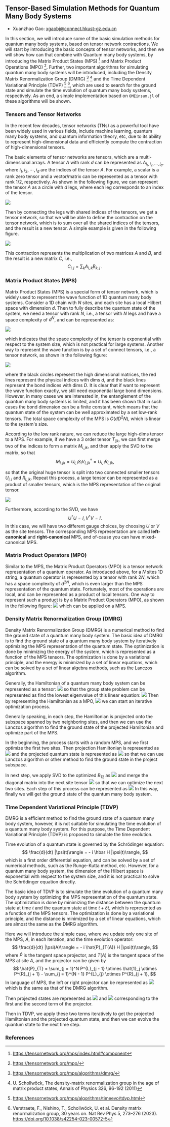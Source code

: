 ## Tensor-Based Simulation Methods for Quantum Many Body Systems
- Xuanzhao Gao: [xgaobj@connect.hkust-gz.edu.cn](mailto:xgaobj@connect.hkust-gz.edu.cn)

In this section, we will introduce some of the basic simulation methods for quantum many body systems, based on tensor network contractions. 
We will start by introducing the basic concepts of tensor networks, and then we will show how can that combine with Quantum many body systems, by introducing the Matrix Product States (MPS) [^MPS] and Matrix Product Operations (MPO) [^MPO]. 
Further, two important algorithms for simulating quantum many body systems will be introduced, including the Density Matrix Renormalization Group (DMRG) [^DMRG] [^Schollwöck] and the Time Dependent Variational Principle (TDVP) [^TDVP] [^Verstraete], which are used to search for the ground state and simulate the time evolution of quantum many body systems, respectively. 
As an end, a simple implementation based on `OMEinsum.jl` of these algorithms will be shown.

### Tensors and Tensor Networks

In the recent few decades, tensor networks (TNs) as a powerful tool have been widely used in various fields, include machine learning, quantum many body systems, and quantum information theory, etc, due to its ability to represent high-dimensional data and efficiently compute the contraction of high-dimensional tensors.

The basic elements of tensor networks are tensors, which are a multi-dimensional arrays.
A tensor $A$ with rank $d$ can be represented as $A_{i_1, i_2, \cdots, i_d}$, where $i_1, i_2, \cdots, i_d$ are the indices of the tensor $A$.
For example, a scalar is a rank zero tensor and a vector/matrix can be represented as a tensor with rank 1/2, respectively.
As shown in the following figure, we can represent the tensor $A$ as a circle with $d$ legs, where each leg corresponds to an index of the tensor.

![](figs/tensors.svg)

Then by connecting the legs with shared indices of the tensors, we get a tensor network, so that we will be able to define the contraction on the tensor network, which is to sum over all the shared indices of the tensors, and the result is a new tensor.
A simple example is given in the following figure.

![](figs/tensor_network.svg)

This contraction represents the multiplication of two matrices $A$ and $B$, and the result is a new matrix $C$, i.e.,
$$
C_{i, j} = \sum_{k} A_{i, k} B_{k, j} \;. 
$$

### Matrix Product States (MPS)

Matrix Product States (MPS) is a special form of tensor network, which is widely used to represent the wave function of 1D quantum many body systems.
Consider a 1D chain with $N$ sites, and each site has a local Hilbert space with dimension $d$.
Then to fully describe the quantum state of the system, we need a tensor with rank $N$, i.e., a tensor with $N$ legs and have a space complexity of $d^N$, and can be represented as:

![](figs/full_phi.svg)

which indicates that the space complexity of the tensor is exponential with respect to the system size, which is not practical for large systems.
Another way to represent the wave function is by a set of connect tensors, i.e., a tensor network, as shown in the following figure:

![](figs/mps.svg)

where the black circles represent the high dimensional matrices, the red lines represent the physical indices with dims $d$, and the black lines represent the bond indices with dims $D$. It is clear that if want to represent the wave function exactly, we still need exponential large bond dimensions. However, in many cases we are interested in, the entanglement of the quantum many body systems is limited, and it has been shown that in such cases the bond dimension can be a finite constant, which means that the quantum state of the system can be well approximated by a set low-rank tensors. The total space complexity of the MPS is $O(d D^2 N)$, which is linear to the system's size.

According to the low rank nature, we can reduce the large high-dims tensor to a MPS.
For example, if we have a 3 order tensor $T_{ijk}$, we can first merge two of the indices to form a matrix $M_{i,jk}$, and then apply the SVD to the matrix, so that
$$
  M_{i, jk} = U_{i,l} S_{l} V_{l, jk}^{\dagger} = U_{i,l} R_{l, jk},
$$

so that the original huge tensor is split into two connected smaller tensors $U_{i,l}$ and $R_{l, jk}$.
Repeat this process, a large tensor can be represented as a product of smaller tensors, which is the MPS representation of the original tensor.

![](figs/tensor2mps.png)

Furthermore, according to the SVD, we have 
$$
  U^{\dagger} U = I, V^{\dagger} V = I.
$$
In this case, we will have two different gauge choices, by choosing $U$ or $V$ as the site tensors. The corresponding MPS representation are called **left-canonical** and **right-canonical** MPS, and of-cause you can have mixed-canonical MPS.

### Matrix Product Operators (MPO)

Similar to the MPS, the Matrix Product Operators (MPO) is a tensor network representation of a quantum operator. As introduced above, for a $N$ sites 1D string, a quantum operator is represented by a tensor with rank $2N$, which has a space complexity of $d^{2N}$, which is even larger than the MPS representation of the quantum state. Fortunately, most of the operations are local, and can be represented as a product of local tensors. One way to represent such a product is by a Matrix Product Operators (MPO), as shown in the following figure:
![](https://tensornetwork.org/mpo/mpo.png)
which can be applied on a MPS.

### Density Matrix Renormalization Group (DMRG)

Density Matrix Renormalization Group (DMRG) is a numerical method to find the ground state of a quantum many body system. The basic idea of DMRG is to find the ground state of a quantum many body system by iteratively optimizing the MPS representation of the quantum state. The optimization is done by minimizing the energy of the system, which is represented as a function of the MPS tensors. The optimization is done by a variational principle, and the energy is minimized by a set of linear equations, which can be solved by a set of linear algebra methods, such as the Lanczos algorithm.

Generally, the Hamiltonian of a quantum many body system can be represented as a tensor:
![](https://tensornetwork.org/mps/algorithms/dmrg/H_diagram.png)
so that the group state problem can be represented as find the lowest eigenvalue of this linear equation:
![](https://tensornetwork.org/mps/algorithms/dmrg/H_eigenvector.png)
Then by representing the Hamiltonian as a MPO,
![](https://tensornetwork.org/mps/algorithms/dmrg/H_MPO_form.png)
we can start an iterative optimization process.

Generally speaking, in each step, the Hamiltonian is projected onto the subspace spanned by two neighboring sites, and then we can use the Lanczos algorithm to find the ground state of the projected Hamiltonian and optimize part of the MPS.

In the beginning, the process starts with a random MPS, and we first optimize the first two sites. Then projection Hamiltonian is represented as
![](https://tensornetwork.org/mps/algorithms/dmrg/projected_H.png)
and the projected quantum state is represented as
![](https://tensornetwork.org/mps/algorithms/dmrg/bond1.png)
so that we can use Lanczos algorithm or other method to find the ground state in the project subspace.

In next step, we apply SVD to the optimized $B_{12}$ as
![](https://tensornetwork.org/mps/algorithms/dmrg/B12_svd.png)
and merge the diagonal matrix into the next site tensor
![](https://tensornetwork.org/mps/algorithms/dmrg/SV_mult.png)
so that we can optimize the next two sites.
Each step of this process can be represented as
![](https://tensornetwork.org/mps/algorithms/dmrg/summary_opt.png)
In this way, finally we will get the ground state of the quantum many body system.

### Time Dependent Variational Principle (TDVP)

DMRG is a efficient method to find the ground state of a quantum many body system, however, it is not suitable for simulating the time evolution of a quantum many body system. For this purpose, the Time Dependent Variational Principle (TDVP) is proposed to simulate the time evolution.

Time evolution of a quantum state is governed by the Schrödinger equation:
$$
\frac{d}{dt} |\psi(t)\rangle = - i \hbar H |\psi(t)\rangle,
$$
which is a first order differential equation, and can be solved by a set of numerical methods, such as the Runge-Kutta method, etc. However, for a quantum many body system, the dimension of the Hilbert space is exponential with respect to the system size, and it is not practical to solve the Schrödinger equation directly.

The basic idea of TDVP is to simulate the time evolution of a quantum many body system by optimizing the MPS representation of the quantum state. The optimization is done by minimizing the distance between the quantum state at time $t$ and the quantum state at time $t + \delta t$, which is represented as a function of the MPS tensors. The optimization is done by a variational principle, and the distance is minimized by a set of linear equations, which are almost the same as the DMRG algorithm.

Here we will introduce the simple case, where we update only one site of the MPS, $A$, in each iteration, and the time evolution operator:
$$
\frac{d}{dt} |\psi(A)\rangle = - i \hat{P}_{T(A)} H |\psi(t)\rangle,
$$
where $\hat{P}$ is the tangent space projector, and $T(A)$ is the tangent space of the MPS at site $A$, and the projector can be given by
$$
\hat{P}_{T} = \sum_{j = 1}^N P^{L}_{j - 1} \otimes \hat{1}_j \otimes P^{R}_{j + 1} - \sum_{j = 1}^{N - 1} P^{L}_{j} \otimes P^{R}_{j + 1},
$$
In language of MPS, the left or right projector can be represented as
![](https://tensornetwork.org/mps/algorithms/timeevo/tdvp_projectors.svg)
which is the same as that of the DMRG algorithm.

Then projected states are represented as
![](https://tensornetwork.org/mps/algorithms/timeevo/tdvp_efftdse.svg)
and
![](https://tensornetwork.org/mps/algorithms/timeevo/tdvp_efftdse_bond.svg)
corresponding to the first and the second term of the projector.

Then in TDVP, we apply these two terms iteratively to get the projected Hamiltonian and the projected quantum state, and then we can evolve the quantum state to the next time step.

### References

[^MPS]: https://tensornetwork.org/mps/index.html#component

[^MPO]: https://tensornetwork.org/mpo/

[^DMRG]: https://tensornetwork.org/mps/algorithms/dmrg/

[^TDVP]: https://tensornetwork.org/mps/algorithms/timeevo/tdvp.html

[^Schollwöck]: U. Schollwöck, The density-matrix renormalization group in the age of matrix product states, Annals of Physics 326, 96-192 (2011)

[^Verstraete]: Verstraete, F., Nishino, T., Schollwöck, U. et al. Density matrix renormalization group, 30 years on. Nat Rev Phys 5, 273–276 (2023). https://doi.org/10.1038/s42254-023-00572-5
